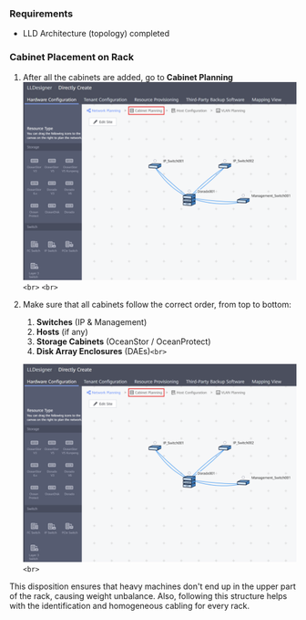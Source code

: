 ### Requirements

- LLD Architecture (topology) completed

### Cabinet Placement on Rack

1. After all the cabinets are added, go to **Cabinet Planning**
   ![CabinetPlacement001](../../Images/CabinetPlacement001.png)`<br>`
   `<br>`
2. Make sure that all cabinets follow the correct order, from top to bottom:

   1. **Switches** (IP & Management)
   2. **Hosts** (if any)
   3. **Storage Cabinets** (OceanStor / OceanProtect)
   4. **Disk Array Enclosures** (DAEs)`<br>`

   ![CabinetPlacement002](../../Images/CabinetPlacement001.png)`<br>`

This disposition ensures that heavy machines don't end up in the upper part of the rack, causing weight unbalance. Also, following this structure helps with the identification and homogeneous cabling for every rack.
